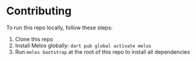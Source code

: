 # Contributing

To run this repo locally, follow these steps:

1. Clone this repo
2. Install Melos globally: `dart pub global activate melos`
3. Run `melos bootstrap` at the root of this repo to install all dependencies